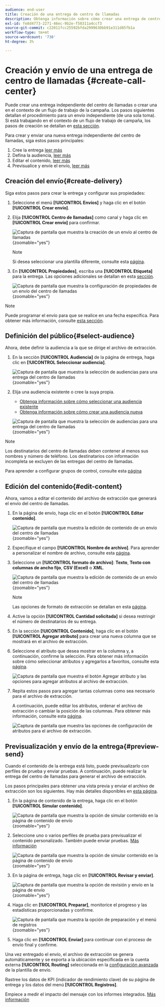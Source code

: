 ```yaml
---
audience: end-user
title: Creación de una entrega de centro de llamadas
description: Obtenga información sobre cómo crear una entrega de centro de llamadas con Adobe Campaign Web
exl-id: fe8d4773-2271-46ec-9b2e-f50311a4ccf3
source-git-commit: c22011fcc25592bfda2999630bb91e311d85fb1a
workflow-type: tm+mt
source-wordcount: '738'
ht-degree: 3%

---
```


# Creación y envío de una entrega de centro de llamadas {#create-call-center}

Puede crear una entrega independiente del centro de llamadas o crear una en el contexto de un flujo de trabajo de la campaña. Los pasos siguientes detallan el procedimiento para un envío independiente (de una sola toma). Si está trabajando en el contexto de un flujo de trabajo de campaña, los pasos de creación se detallan en [esta sección](../workflows/activities/channels.md#create-a-delivery-in-a-campaign-workflow).

Para crear y enviar una nueva entrega independiente del centro de llamadas, siga estos pasos principales:

1. Cree la entrega [leer más](#create-delivery)
1. Defina la audiencia, [leer más](#select-audience)
1. Editar el contenido, [leer más](#edit-content)
1. Previsualice y envíe el envío, [leer más](#preview-send)

## Creación del envío{#create-delivery}

Siga estos pasos para crear la entrega y configurar sus propiedades:

1. Seleccione el menú **[!UICONTROL Envíos]** y haga clic en el botón **[!UICONTROL Crear envío]**.

1. Elija **[!UICONTROL Centro de llamadas]** como canal y haga clic en **[!UICONTROL Crear envío]** para confirmar.

   ![Captura de pantalla que muestra la creación de un envío al centro de llamadas](assets/cc-create.png){zoomable="yes"}

   >[!NOTE]
   >
   >Si desea seleccionar una plantilla diferente, consulte esta [página](../msg/delivery-template.md).

1. En **[!UICONTROL Propiedades]**, escriba una **[!UICONTROL Etiqueta]** para la entrega. Las opciones adicionales se detallan en esta [sección](../email/create-email.md#create-email).

   ![Captura de pantalla que muestra la configuración de propiedades de un envío del centro de llamadas](assets/cc-properties.png){zoomable="yes"}

>[!NOTE]
>
>Puede programar el envío para que se realice en una fecha específica. Para obtener más información, consulte [esta sección](../msg/gs-deliveries.md#gs-schedule).

## Definición del público{#select-audience}

Ahora, debe definir la audiencia a la que se dirige el archivo de extracción.

1. En la sección **[!UICONTROL Audiencia]** de la página de entrega, haga clic en **[!UICONTROL Seleccionar audiencia]**.

   ![Captura de pantalla que muestra la selección de audiencias para una entrega del centro de llamadas](assets/cc-audience.png){zoomable="yes"}

1. Elija una audiencia existente o cree la suya propia.

   * [Obtenga información sobre cómo seleccionar una audiencia existente](../audience/add-audience.md)
   * [Obtenga información sobre cómo crear una audiencia nueva](../audience/one-time-audience.md)

   ![Captura de pantalla que muestra la selección de audiencias para una entrega del centro de llamadas](assets/cc-audience2.png){zoomable="yes"}

>[!NOTE]
>
>Los destinatarios del centro de llamadas deben contener al menos sus nombres y número de teléfono. Los destinatarios con información incompleta se excluyen de las entregas del centro de llamadas.
>
>Para aprender a configurar grupos de control, consulte esta [página](../audience/control-group.md)

## Edición del contenido{#edit-content}

Ahora, vamos a editar el contenido del archivo de extracción que generará el envío del centro de llamadas.

1. En la página de envío, haga clic en el botón **[!UICONTROL Editar contenido]**.

   ![Captura de pantalla que muestra la edición de contenido de un envío del centro de llamadas](assets/cc-content0.png){zoomable="yes"}

1. Especifique el campo **[!UICONTROL Nombre de archivo]**. Para aprender a personalizar el nombre de archivo, consulte esta [página](../personalization/personalize.md).

1. Seleccione un **[!UICONTROL formato de archivo]**: **Texto**, **Texto con columnas de ancho fijo**, **CSV (Excel)** o **XML**.

   ![Captura de pantalla que muestra la edición de contenido de un envío del centro de llamadas](assets/cc-content.png){zoomable="yes"}

   >[!NOTE]
   >
   >Las opciones de formato de extracción se detallan en esta [página](../direct-mail/content-direct-mail.md#properties).

1. Active la opción **[!UICONTROL Cantidad solicitada]** si desea restringir el número de destinatarios de su entrega.

1. En la sección **[!UICONTROL Contenido]**, haga clic en el botón **[!UICONTROL Agregar atributo]** para crear una nueva columna que se mostrará en el archivo de extracción.

1. Seleccione el atributo que desea mostrar en la columna y, a continuación, confirme la selección. Para obtener más información sobre cómo seleccionar atributos y agregarlos a favoritos, consulte esta [página](../get-started/attributes.md).

   ![Captura de pantalla que muestra el botón Agregar atributo y las opciones para agregar atributos al archivo de extracción.](assets/cc-add-attribute.png)

1. Repita estos pasos para agregar tantas columnas como sea necesario para el archivo de extracción.

   A continuación, puede editar los atributos, ordenar el archivo de extracción o cambiar la posición de las columnas. Para obtener más información, consulte esta [página](../direct-mail/content-direct-mail.md#content).

   ![Captura de pantalla que muestra las opciones de configuración de atributos para el archivo de extracción.](assets/cc-content-attributes.png)

## Previsualización y envío de la entrega{#preview-send}

Cuando el contenido de la entrega está listo, puede previsualizarlo con perfiles de prueba y enviar pruebas. A continuación, puede realizar la entrega del centro de llamadas para generar el archivo de extracción.

Los pasos principales para obtener una vista previa y enviar el archivo de extracción son los siguientes. Hay más detalles disponibles en [esta página](../direct-mail/send-direct-mail.md).

1. En la página de contenido de la entrega, haga clic en el botón **[!UICONTROL Simular contenido]**.

   ![Captura de pantalla que muestra la opción de simular contenido en la página de contenido de envío](assets/cc-simulate0.png){zoomable="yes"}

1. Seleccione uno o varios perfiles de prueba para previsualizar el contenido personalizado. También puede enviar pruebas. [Más información](../direct-mail/send-direct-mail.md#preview-dm)

   ![Captura de pantalla que muestra la opción de simular contenido en la página de contenido de envío](assets/cc-simulate.png){zoomable="yes"}

1. En la página de entrega, haga clic en **[!UICONTROL Revisar y enviar]**.

   ![Captura de pantalla que muestra la opción de revisión y envío en la página de envío](assets/cc-review-send.png){zoomable="yes"}

1. Haga clic en **[!UICONTROL Preparar]**, monitorice el progreso y las estadísticas proporcionadas y confirme.

   ![Captura de pantalla que muestra la opción de preparación y el menú de registros](assets/cc-prepare.png){zoomable="yes"}

1. Haga clic en **[!UICONTROL Enviar]** para continuar con el proceso de envío final y confirme.

Una vez entregado el envío, el archivo de extracción se genera automáticamente y se exporta a la ubicación especificada en la cuenta externa **[!UICONTROL Routing]** seleccionada en la [configuración avanzada](../advanced-settings/delivery-settings.md) de la plantilla de envío.

Rastree los datos de KPI (indicador de rendimiento clave) de su página de entrega y los datos del menú **[!UICONTROL Registros]**.

Empiece a medir el impacto del mensaje con los informes integrados. [Más información](../reporting/direct-mail.md)
